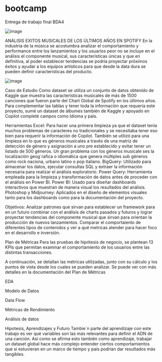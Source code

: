 # bootcamp
Entrega de trabajo final BDA4

![image](https://github.com/user-attachments/assets/bb9b5907-f8c4-46a0-b3e6-a5291570af91)


ANÁLISIS EXITOS MUSICALES DE LOS ÚLTIMOS AÑOS EN SPOTIFY
En la industria de la música se acostumbra analizar el comportamiento y performance entre los lanzamientos y los usuarios peor no se incluye en el análisis el componente musical, sus características únicas y que en definitiva, al poder establecer tendencias se podría proyectar próximos éxitos y ayudar a los equipos artísticos para que desde la data dura se pueden definir características del producto.

![image](https://github.com/user-attachments/assets/500a095a-421e-44ec-a782-e55cedbb3fb4)

Caso de Estudio
Como dataset se utiliza un conjunto de datos obtenido de Kaggle que muestra las características musicales de más de 1500 canciones que fueron parte del Chart Global de Spotify en los últimos años. Para complementar las tablas y tener toda la información que requería este proyecto, sumé un dataset de álbumes también de Kaggle y apoyado en Copilot completé campos como Idioma y país.

Herramientas
Excel: Para hacer una primera limpieza ya que el dataset tenía muchos problemas de caracteres no tradicionales y se necesitaba tener eso bien para requerir la información de Copilot. También se utilizó para una limpieza en lo que es géneros musicales a través de una matriz de detección de género y asignación a uno pre establecido y evitar tener un listado de 500 géneros. Un gran problema con los géneros musicale ses la localización geog´rafica o idiomática que genera múltiples sub géneros como rock naciona, urbano latino o pop italiano.
BigQuery: Utilizado para almacenar los datos, ejecutar consultas SQL y extraer la información necesaria para realizar el análisis exploratorio.
Power Query: Herramienta empleada para la limpieza y transformación de datos antes de proceder con el análisis en Power BI.
Power BI: Usado para diseñar dashboards interactivos que muestran de manera visual los resultados del análisis.
Photoshop y Midjourney: Aplicados en el diseño de elementos visuales tanto para los dashboards como para la documentación del proyecto.

Objetivos:
Analizar patrones que sirvan para establecer un framework para en un futuro combinar con el análisis de charts pasados y futuros y lograr proyectar tendencias del componente musical que sirvan para orientan la producción de nuevos lanzamientos. 
Comparar el comportaiento de diferentes tipos de contenidos y ver a qué metricas atender para hacer foco en el desarrollo e inversión.


Plan de Métricas
Para las pruebas de hipótesis de negocio, se plantean 13 KPIs que permitan examinar el comportamiento de los usuarios entre las distintas transacciones.

A continuación, se detallan las métricas utilizadas, junto con su cálculo y los puntos de vista desde los cuales se pueden analizar. Se puede ver con más detalles en la documentación del Plan de Métricas



EDA

Modelo de Datos 

Data Flow

Métricas de Rendimiento

Análisis de datos



Hipotesis, Aprendizajes y Futuro
Tambie´n parte del aprendizaje con este trabajo es ver qué variables son las más relevantes para definir el ADN de una canción. Así como se afirma esto también como aprendizaje, trabajar un dataset global hace más complejo entender ciertos comportamientos que si estuvieran en un marco de tiempo y país podrían dar resultados más tangibles. 
